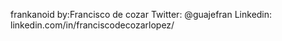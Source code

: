 frankanoid
by:Francisco de cozar
Twitter: @guajefran
Linkedin: linkedin.com/in/franciscodecozarlopez/
